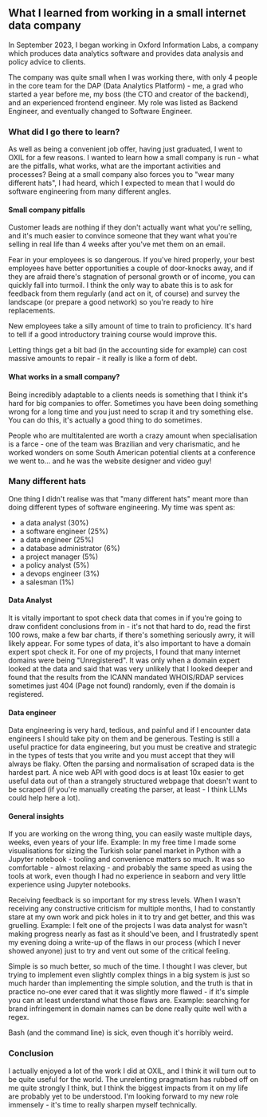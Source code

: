 ## What I learned from working in a small internet data company

In September 2023, I began working in Oxford Information Labs, a company which produces data analytics software and provides data analysis and policy advice to clients.

The company was quite small when I was working there, with only 4 people in the core team for the DAP (Data Analytics Platform) - me, a grad who started a year before me, my boss (the CTO and creator of the backend), and an experienced frontend engineer. My role was listed as Backend Engineer, and eventually changed to Software Engineer.

### What did I go there to learn?

As well as being a convenient job offer, having just graduated, I went to OXIL for a few reasons. I wanted to learn how a small company is run - what are the pitfalls, what works, what are the important activities and processes? Being at a small company also forces you to "wear many different hats", I had heard, which I expected to mean that I would do software engineering from many different angles.

#### Small company pitfalls
Customer leads are nothing if they don't actually want what you're selling, and it's much easier to convince someone that they want what you're selling in real life than 4 weeks after you've met them on an email.

Fear in your employees is so dangerous. If you've hired properly, your best employees have better opportunities a couple of door-knocks away, and if they are afraid there's stagnation of personal growth or of income, you can quickly fall into turmoil. I think the only way to abate this is to ask for feedback from them regularly (and act on it, of course) and survey the landscape (or prepare a good network) so you're ready to hire replacements.

New employees take a silly amount of time to train to proficiency. It's hard to tell if a good introductory training course would improve this.

Letting things get a bit bad (in the accounting side for example) can cost massive amounts to repair - it really is like a form of debt.

#### What works in a small company?
Being incredibly adaptable to a clients needs is something that I think it's hard for big companies to offer. Sometimes you have been doing something wrong for a long time and you just need to scrap it and try something else. You can do this, it's actually a good thing to do sometimes.

People who are multitalented are worth a crazy amount when specialisation is a farce - one of the team was Brazilian and very charismatic, and he worked wonders on some South American potential clients at a conference we went to... and he was the website designer and video guy!

### Many different hats
One thing I didn't realise was that "many different hats" meant more than doing different types of software engineering. My time was spent as:

- a data analyst (30%)
- a software engineer (25%)
- a data engineer (25%)
- a database administrator (6%)
- a project manager (5%)
- a policy analyst (5%)
- a devops engineer (3%)
- a salesman (1%)

#### Data Analyst
It is vitally important to spot check data that comes in if you're going to draw confident conclusions from in - it's not that hard to do, read the first 100 rows, make a few bar charts, if there's something seriously awry, it will likely appear. For some types of data, it's also important to have a domain expert spot check it. For one of my projects, I found that many internet domains were being "Unregistered". It was only when a domain expert looked at the data and said that was very unlikely that I looked deeper and found that the results from the ICANN mandated WHOIS/RDAP services sometimes just 404 (Page not found) randomly, even if the domain is registered.

#### Data engineer
Data engineering is very hard, tedious, and painful and if I encounter data engineers I should take pity on them and be generous. Testing is still a useful practice for data engineering, but you must be creative and strategic in the types of tests that you write and you must accept that they will always be flaky. Often the parsing and normalisation of scraped data is the hardest part. A nice web API with good docs is at least 10x easier to get useful data out of than a strangely structured webpage that doesn't want to be scraped (if you're manually creating the parser, at least - I think LLMs could help here a lot).

#### General insights
If you are working on the wrong thing, you can easily waste multiple days, weeks, even years of your life. Example: In my free time I made some visualisations for sizing the Turkish solar panel market in Python with a Jupyter notebook - tooling and convenience matters so much. It was so comfortable - almost relaxing - and probably the same speed as using the tools at work, even though I had no experience in seaborn and very little experience using Jupyter notebooks.

Receiving feedback is so important for my stress levels. When I wasn't receiving any constructive criticism for multiple months, I had to constantly stare at my own work and pick holes in it to try and get better, and this was gruelling. Example: I felt one of the projects I was data analyst for wasn't making progress nearly as fast as it should've been, and I frustratedly spent my evening doing a write-up of the flaws in our process (which I never showed anyone) just to try and vent out some of the critical feeling.

Simple is so much better, so much of the time. I thought I was clever, but trying to implement even slightly complex things in a big system is just so much harder than implementing the simple solution, and the truth is that in practice no-one ever cared that it was slightly more flawed - if it's simple you can at least understand what those flaws are. Example: searching for brand infringement in domain names can be done really quite well with a regex.

Bash (and the command line) is sick, even though it's horribly weird.

### Conclusion
I actually enjoyed a lot of the work I did at OXIL, and I think it will turn out to be quite useful for the world. The unrelenting pragmatism has rubbed off on me quite strongly I think, but I think the biggest impacts from it on my life are probably yet to be understood. I'm looking forward to my new role immensely - it's time to really sharpen myself technically.